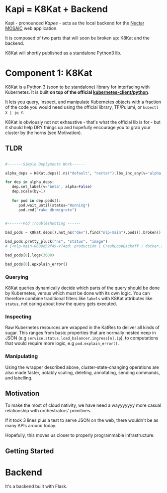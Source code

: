 # Kapi = K8Kat + Backend

Kapi - pronounced *Kapee* - acts as the local backend for the [Nectar MOSAIC](https://github.com/nectar-cs/mosaic) web application.

It is composed of two parts that  will soon be broken up: K8Kat and the backend. 

K8Kat will shortly published as a standalone Python3 lib. 

# Component 1: K8Kat

K8Kat is a Python 3 (soon to be standalone) library for interfacing with Kubernetes. It is built **on top of the official [kubernetes-client/python](https://github.com/kubernetes-client/python)**.

It lets you query, inspect, and manipulate Kubernetes objects with a fraction of the code you would need using the official library, TF/Pulumi, or `kubectl X | jq Y`. 

K8Kat is obviously not not exhaustive - that's what the official lib is for - but it should help DRY things up and hopefully encourage you to grab your cluster by the horns (see Motivation).

## TLDR
```python

#-------Simple Deplyments Work------

alpha_deps = K8Kat.deps().ns("default", "nectar").lbs_inc_any(v='alpha',alpha=True)

for dep in alpha_deps:
   dep.set_label(v='beta', alpha=False)
   dep.scale(by=1)
   
   for pod in dep.pods():
      pod.wait_until(status="Running")      
      pod.cmd("rake db:migrate")
   

#-------Pod Troubleshooting ------

bad_pods = K8kat.deps().not_ns("dev").find("nlp-main").pods().broken() 

bad_pods.pretty_pluck("ns", "status", "image")
# [<nlp-main-8689d59f49-x74qd: production | CrashLoopBackoff | docker.io/nlp_main:latest>]

bad_pods[0].logs(3600)

bad_pods[0].epxplain_error()
```

### Querying
K8Kat queries dynamically decide which parts of the query should be done by Kubernetes, versus which must be done with its own logic. You can therefore combine traditional filters like `labels` with K8Kat attributes like `status`, not caring about *how* the query gets executed.

### Inspecting
Raw Kubernetes resources are wrapped in the KatRes to deliver all kinds of sugar. This ranges from basic properties that are normally nested neep in JSON (e.g `service.status.load_balancer.ingress[n].ip`), to computations that would require more logic, e.g `pod.explain_error()`.

### Manipulating
Using the wrapper described above, cluster-state-changing operations are also made faster, notably scaling, deleting, annotating, sending commands, and labelling.

## Motivation

To make the most of cloud nativity, we have need a wayyyyyyy more casual relationship with orchestrators' primitives.

If it took 3 lines plus a test to serve JSON on the web, there wouldn't be as many APIs around today.

Hopefully, this moves us closer to properly programmable infrastructure.

## Getting Started



# Backend

It's a backend built with Flask.
